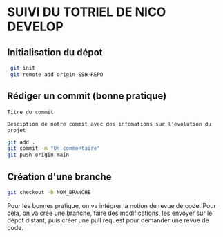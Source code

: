 # SUIVI DU TOTRIEL DE NICO DEVELOP

## Initialisation du dépot

```bash
 git init
 git remote add origin SSH-REPO
```

## Rédiger un commit (bonne pratique)

```
Titre du commit

Desciption de notre commit avec des infomations sur l'évolution du projet
```

```bash
git add .
git commit -m "Un commentaire"
git push origin main
```

## Création d'une branche

```bash
git checkout -b NOM_BRANCHE
```

Pour les bonnes pratique, on va intégrer la notion de revue de code. Pour cela, on va crée une branche, faire des modifications, les envoyer sur le dêpot distant, puis créer une pull request pour demander une revue de code.
